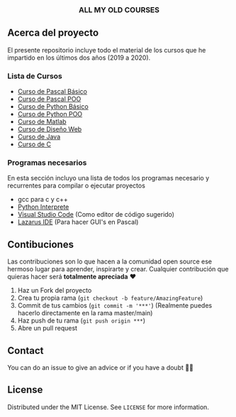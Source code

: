 <p align="center">
  <h3 align="center">ALL MY OLD COURSES</h3>
</p>

<!-- ABOUT THE PROJECT -->
## Acerca del proyecto

El presente repositorio incluye todo el material de los cursos que he impartido en los últimos dos años (2019 a 2020).


### Lista de Cursos 

- [Curso de Pascal Básico](https://github.com/aMurryFly/Old_Courses/tree/main/Basic_Pascal)
- [Curso de Pascal POO](https://github.com/aMurryFly/Old_Courses/tree/main/OOP_Pascal)
- [Curso de Python Básico](https://github.com/aMurryFly/Old_Courses/tree/main/Basic_Python)
- [Curso de Python POO](https://github.com/aMurryFly/Old_Courses/tree/main/OOP_Pascal)
- [Curso de Matlab](https://github.com/aMurryFly/Old_Courses/tree/main/Bmatlab)
- [Curso de Diseño Web](https://github.com/aMurryFly/Old_Courses/tree/main/WebDesign_Basic)
- [Curso de Java ](https://github.com/aMurryFly/Old_Courses/tree/main/Java_course)
- [Curso de C ](https://github.com/aMurryFly/Old_Courses/tree/main/C_course)

### Programas necesarios 

En esta sección incluyo una lista de todos los programas necesario y recurrentes para compilar o ejecutar proyectos
-  gcc para c y c++
-  [Python Interprete](https://www.python.org/) 
-  [Visual Studio Code](https://code.visualstudio.com/) (Como editor de código sugerido)
-  [Lazarus IDE](https://www.lazarus-ide.org/) (Para hacer GUI's en Pascal)

  
## Contibuciones

Las contribuciones son lo que hacen a la comunidad open source ese hermoso lugar para aprender, inspirarte y crear. Cualquier contribución que quieras hacer será **totalmente apreciada** ❤️

1. Haz un Fork del proyecto
2. Crea tu propia rama (`git checkout -b feature/AmazingFeature`)
3. Commit de tus cambios (`git commit -m '***'`) (Realmente puedes hacerlo directamente en la rama master/main)
4. Haz push de tu rama (`git push origin ***`)  
5. Abre un pull request


## Contact
You can do an issue to give an advice or if you have a doubt ✌🏻

## License
Distributed under the MIT License. See `LICENSE` for more information.

